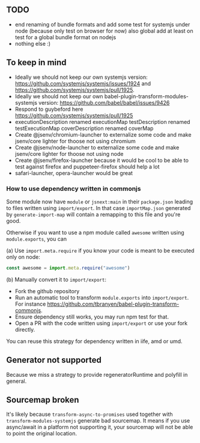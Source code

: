 ## TODO

- end renaming of bundle formats
  and add some test for systemjs under node (because only test on browser for now)
  also global add at least on test for a global bundle format on nodejs
- nothing else :)

## To keep in mind

- Ideally we should not keep our own systemjs version:
  https://github.com/systemjs/systemjs/issues/1924 and https://github.com/systemjs/systemjs/pull/1925.
- Ideally we should not keep our own babel-plugin-transform-modules-systemjs version: https://github.com/babel/babel/issues/9426
- Respond to guybeford here https://github.com/systemjs/systemjs/pull/1925
- executionDescription renamed executionMap
  testDescription renamed testExecutionMap
  coverDescription renamed coverMap
- Create @jsenv/chromium-launcher to externalize some code and make
  jsenv/core lighter for thoose not using chromium
- Create @jsenv/node-launcher to externalize some code and make
  jsenv/core lighter for thoose not using node
- Create @jsenv/firefox-launcher because it would be cool
  to be able to test against firefox and puppeteer-firefox should help a lot
- safari-launcher, opera-launcher would be great

### How to use dependency written in commonjs

Some module now have `module` or `jsnext:main` in their `package.json` leading to files written using `import/export`. In that case `importMap.json` generated by `generate-import-map` will contain a remapping to this file and you're good.

Otherwise if you want to use a npm module called `awesome` written using `module.exports`, you can

(a) Use `import.meta.require` if you know your code is meant to be executed only on node:

```js
const awesome = import.meta.require("awesome")
```

(b) Manually convert it to `import/export`:

- Fork the github repository
- Run an automatic tool to transform `module.exports` into `import/export`. For instance https://github.com/tbranyen/babel-plugin-transform-commonjs.
- Ensure dependency still works, you may run npm test for that.
- Open a PR with the code written using `import/export` or use your fork directly.

You can reuse this strategy for dependency written in iife, amd or umd.

## Generator not supported

Because we miss a strategy to provide regeneratorRuntime and polyfill in general.

## Sourcemap broken

It's likely because `transform-async-to-promises` used together with `transform-modules-systemjs` generate bad sourcemap.
It means if you use async/await in a platform not supporting it, your sourcemap will not be able to point the original location.
